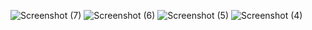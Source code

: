 ![Screenshot (7)](https://github.com/user-attachments/assets/74927966-fc2a-4adf-92a5-8dc1318338e5)
![Screenshot (6)](https://github.com/user-attachments/assets/1eeff254-6d55-4fc5-b699-bdb484ec10d4)
![Screenshot (5)](https://github.com/user-attachments/assets/5683bf10-d892-4b97-bd50-727b05316063)
![Screenshot (4)](https://github.com/user-attachments/assets/d8e92abe-b665-4f8c-8fed-a835f76c4626)
